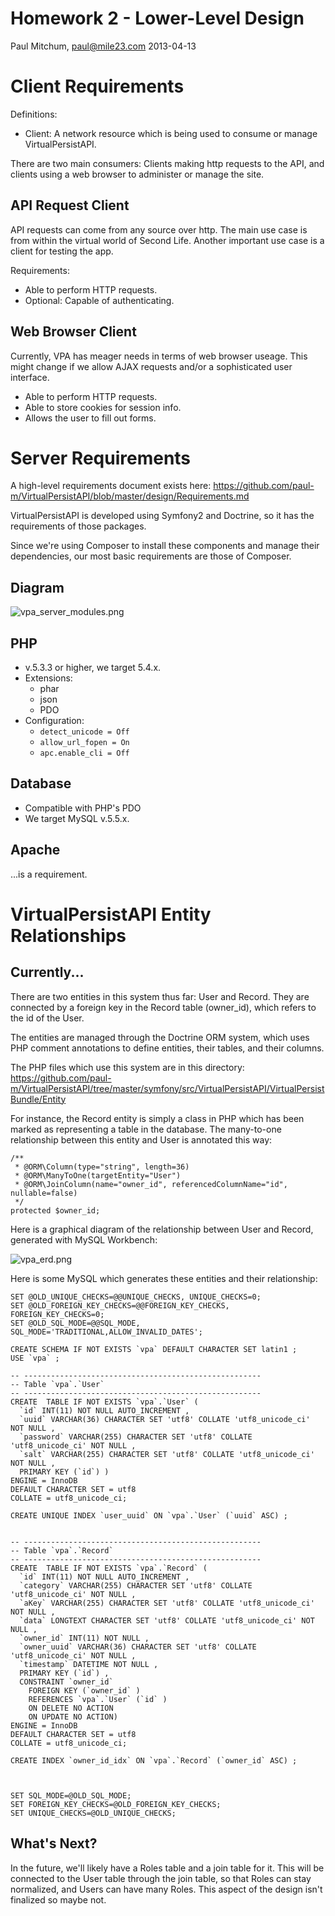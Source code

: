 # Homework 2 - Lower-Level Design

Paul Mitchum, paul@mile23.com
2013-04-13

Client Requirements
===================

Definitions:

- Client: A network resource which is being used to consume or manage VirtualPersistAPI.

There are two main consumers: Clients making http requests to the API, and clients using a web browser to administer or manage the site.

API Request Client
------------------

API requests can come from any source over http. The main use case is from within the virtual world of Second Life. Another important use case is a client for testing the app.

Requirements:

- Able to perform HTTP requests.
- Optional: Capable of authenticating.

Web Browser Client
------------------

Currently, VPA has meager needs in terms of web browser useage. This might change if we allow AJAX requests and/or a sophisticated user interface.

- Able to perform HTTP requests.
- Able to store cookies for session info.
- Allows the user to fill out forms.


Server Requirements
===================

A high-level requirements document exists here: https://github.com/paul-m/VirtualPersistAPI/blob/master/design/Requirements.md

VirtualPersistAPI is developed using Symfony2 and Doctrine, so it has the requirements of those packages.

Since we're using Composer to install these components and manage their dependencies, our most basic requirements are those of Composer.

Diagram
-------

![vpa_server_modules.png](/Users/paul/VirtualPersistAPI/design/vpa_server_modules.png "vpa_server_modules.png")

PHP
---

- v.5.3.3 or higher, we target 5.4.x.
- Extensions:
    - phar
    - json
    - PDO
- Configuration:
    - `detect_unicode = Off`
    - `allow_url_fopen = On`
    - `apc.enable_cli = Off`


Database
--------

- Compatible with PHP's PDO
- We target MySQL v.5.5.x.

Apache
------

...is a requirement.


VirtualPersistAPI Entity Relationships
======================================

Currently...
------------

There are two entities in this system thus far: User and Record. They are connected by a foreign key in the Record table (owner_id), which refers to the id of the User.

The entities are managed through the Doctrine ORM system, which uses PHP comment annotations to define entities, their tables, and their columns.

The PHP files which use this system are in this directory: https://github.com/paul-m/VirtualPersistAPI/tree/master/symfony/src/VirtualPersistAPI/VirtualPersistBundle/Entity

For instance, the Record entity is simply a class in PHP which has been marked as representing a table in the database. The many-to-one relationship between this entity and User is annotated this way:

    /**
     * @ORM\Column(type="string", length=36)
     * @ORM\ManyToOne(targetEntity="User")
     * @ORM\JoinColumn(name="owner_id", referencedColumnName="id", nullable=false)
     */
    protected $owner_id;



Here is a graphical diagram of the relationship between User and Record, generated with MySQL Workbench:

![vpa_erd.png](/Users/paul/VirtualPersistAPI/design/vpa_erd.png "vpa_erd.png")

Here is some MySQL which generates these entities and their relationship:

    SET @OLD_UNIQUE_CHECKS=@@UNIQUE_CHECKS, UNIQUE_CHECKS=0;
    SET @OLD_FOREIGN_KEY_CHECKS=@@FOREIGN_KEY_CHECKS, FOREIGN_KEY_CHECKS=0;
    SET @OLD_SQL_MODE=@@SQL_MODE, SQL_MODE='TRADITIONAL,ALLOW_INVALID_DATES';
    
    CREATE SCHEMA IF NOT EXISTS `vpa` DEFAULT CHARACTER SET latin1 ;
    USE `vpa` ;
    
    -- -----------------------------------------------------
    -- Table `vpa`.`User`
    -- -----------------------------------------------------
    CREATE  TABLE IF NOT EXISTS `vpa`.`User` (
      `id` INT(11) NOT NULL AUTO_INCREMENT ,
      `uuid` VARCHAR(36) CHARACTER SET 'utf8' COLLATE 'utf8_unicode_ci' NOT NULL ,
      `password` VARCHAR(255) CHARACTER SET 'utf8' COLLATE 'utf8_unicode_ci' NOT NULL ,
      `salt` VARCHAR(255) CHARACTER SET 'utf8' COLLATE 'utf8_unicode_ci' NOT NULL ,
      PRIMARY KEY (`id`) )
    ENGINE = InnoDB
    DEFAULT CHARACTER SET = utf8
    COLLATE = utf8_unicode_ci;
    
    CREATE UNIQUE INDEX `user_uuid` ON `vpa`.`User` (`uuid` ASC) ;
    
    
    -- -----------------------------------------------------
    -- Table `vpa`.`Record`
    -- -----------------------------------------------------
    CREATE  TABLE IF NOT EXISTS `vpa`.`Record` (
      `id` INT(11) NOT NULL AUTO_INCREMENT ,
      `category` VARCHAR(255) CHARACTER SET 'utf8' COLLATE 'utf8_unicode_ci' NOT NULL ,
      `aKey` VARCHAR(255) CHARACTER SET 'utf8' COLLATE 'utf8_unicode_ci' NOT NULL ,
      `data` LONGTEXT CHARACTER SET 'utf8' COLLATE 'utf8_unicode_ci' NOT NULL ,
      `owner_id` INT(11) NOT NULL ,
      `owner_uuid` VARCHAR(36) CHARACTER SET 'utf8' COLLATE 'utf8_unicode_ci' NOT NULL ,
      `timestamp` DATETIME NOT NULL ,
      PRIMARY KEY (`id`) ,
      CONSTRAINT `owner_id`
        FOREIGN KEY (`owner_id` )
        REFERENCES `vpa`.`User` (`id` )
        ON DELETE NO ACTION
        ON UPDATE NO ACTION)
    ENGINE = InnoDB
    DEFAULT CHARACTER SET = utf8
    COLLATE = utf8_unicode_ci;
    
    CREATE INDEX `owner_id_idx` ON `vpa`.`Record` (`owner_id` ASC) ;
    
    
    
    SET SQL_MODE=@OLD_SQL_MODE;
    SET FOREIGN_KEY_CHECKS=@OLD_FOREIGN_KEY_CHECKS;
    SET UNIQUE_CHECKS=@OLD_UNIQUE_CHECKS;

What's Next?
------------

In the future, we'll likely have a Roles table and a join table for it. This will be connected to the User table through the join table, so that Roles can stay normalized, and Users can have many Roles. This aspect of the design isn't finalized so maybe not.

